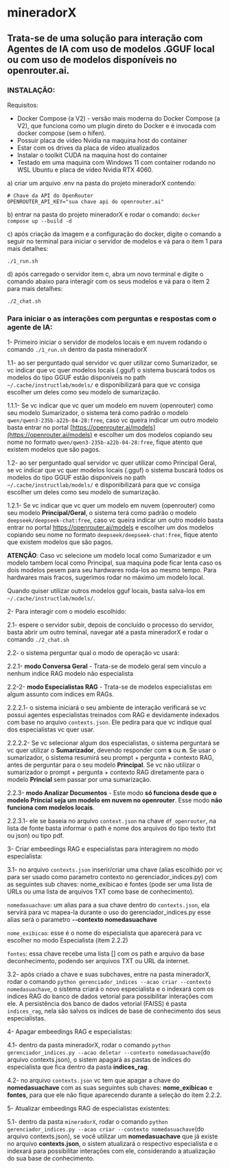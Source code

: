 # mineradorX
## Trata-se de uma solução para interação com Agentes de IA com uso de modelos .GGUF local ou com uso de modelos disponíveis no openrouter.ai.

### INSTALAÇÃO:

Requisitos:
- Docker Compose (a V2) - versão mais moderna do Docker Compose (a V2), que funciona como um plugin direto do Docker e é invocada com docker compose (sem o hífen).
- Possuir placa de vídeo Nvidia na maquina host do container
- Estar com os drives da placa de vídeo atualizados
- Instalar o toolkit CUDA na maquina host do container
- Testado em uma maquina com Windows 11 com container rodando no WSL Ubuntu e placa de vídeo Nvidia RTX 4060.

a) criar um arquivo .env na pasta do projeto mineradorX contendo:
```
# Chave da API do OpenRouter
OPENROUTER_API_KEY="sua chave api do openrouter.ai"
```
b) entrar na pasta do projeto mineradorX e rodar o comando:
`docker compose up --build -d`

c) após criação da imagem e a configuração do docker, digite o comando a seguir no terminal para iniciar o servidor de modelos e vá para o item 1 para mais detalhes:
```
./1_run.sh
```
d) após carregado o servidor item c, abra um novo terminal e digite o comando abaixo para interagir com os seus modelos e vá para o item 2 para mais detalhes:
```
./2_chat.sh
```
### Para iniciar o as interações com perguntas e respostas com o agente de IA:

1- Primeiro iniciar o servidor de modelos locais e em nuvem rodando o comando `./1_run.sh` dentro da pasta mineradorX

1.1- ao ser perguntado qual servidor vc quer utilizar como Sumarizador, se vc indicar que vc quer modelos locais (.gguf) o sistema buscará todos os modelos do tipo GGUF estão disponíveis no path `~/.cache/instructlab/models/` e disponibilizará para que vc consiga escolher um deles como seu modelo de sumarização.

1.1.1- Se vc indicar que vc quer um modelo em nuvem (openrouter) como seu modelo Sumarizador, o sistema terá como padrão o modelo `qwen/qwen3-235b-a22b-04-28:free`, caso vc queira indicar um outro modelo basta entrar no portal [https://openrouter.ai/models](https://openrouter.ai/models) e escolher um dos modelos copiando seu nome no formato `qwen/qwen3-235b-a22b-04-28:free`, fique atento que existem modelos que são pagos.

1.2- ao ser perguntado qual servidor vc quer utilizar como Principal Geral, se vc indicar que vc quer modelos locais (.gguf) o sistema buscará todos os modelos do tipo GGUF estão disponíveis no path `~/.cache/instructlab/models/` e disponibilizará para que vc consiga escolher um deles como seu modelo de sumarização.

1.2.1- Se vc indicar que vc quer um modelo em nuvem (openrouter) como seu modelo __Principal/Geral__, o sistema terá como padrão o modelo `deepseek/deepseek-chat:free`, caso vc queira indicar um outro modelo basta entrar no portal <https://openrouter.ai/models> e escolher um dos modelos copiando seu nome no formato `deepseek/deepseek-chat:free`, fique atento que existem modelos que são pagos.

__ATENÇÃO__: Caso vc selecione um modelo local como Sumarizador e um modelo tambem local como Principal, sua maquina pode ficar lenta caso os dois modelos pesem para seu hardwares roda-los ao mesmo tempo. Para hardwares mais fracos, sugerimos rodar no máximo um modelo local.

Quando quiser utilizar outros modelos gguf locais, basta salva-los em `~/.cache/instructlab/models/`.
 
2- Para interagir com o modelo escolhido:

2.1- espere o servidor subir, depois de concluído o processo do servidor, basta abrir um outro teminal, navegar até a pasta mineradorX e rodar o comando `./2_chat.sh`

2.2- o sistema perguntar qual o modo de operação vc usará:

2.2.1- __modo Conversa Geral__ - Trata-se de modelo geral sem vinculo a nenhum indice RAG modelo não especialista

2.2-2- __modo Especialistas RAG__ - Trata-se de modelos especialistas em algum assunto com indices em RAGs.

2.2.2.1- o sistema iniciará o seu ambiente de interação verificará se vc possui agentes especialistas treinados com RAG e devidamente indexados com base no arquivo `contexts.json`. Ele pedira para que vc indique qual dos especialistas vc quer usar.

2.2.2.2- Se vc selecionar algum dos especialistas, o sistema perguntará se vc quer utilizar o __Sumarizador__, devendo responder com __s__ ou __n__. Se usar o sumarizador, o sistema resumirá seu prompt + pergunta + contexto RAG, antes de perguntar para o seu modelo __Principal__. Se vc não utilizar o sumarizador o prompt + pergunta + contexto RAG diretamente para o modelo __Princial__ sem passar por uma sumarização.

2.2.3- __modo Analizar Documentos__ - Este modo __só funciona desde que o modelo Princial seja um modelo em nuvem no openrouter__. Esse modo __não funciona com modelos locais__.

2.2.3.1- ele se baseia no arquivo `context.json` na chave `df_openrouter`, na lista de fonte basta informar o path e nome dos arquivos do tipo texto (txt ou json) ou tipo pdf.

3- Criar embeedings RAG e especialistas para interagirem no modo especialista:

3.1- no arquivo `contexts.json` inserir/criar uma chave (alias escolhido por vc para ser usado como parametro contexto no gerenciador_indices.py) com as seguintes sub chaves: nome_exibicao e fontes (pode ser uma lista de URLs ou uma lista de arquivos TXT como base de conhecimento).

`nomedasuachave`: um alias para a sua chave dentro do `contexts.json`, ela servirá para vc mapea-la durante o uso do gerenciador_indices.py esse alias será o parametro __--contexto nomedasuachave__

`nome_exibicao`: esse é o nome do especialista que aparecerá para vc escolher no modo Especialista (item 2.2.2)

`fontes`: essa chave recebe uma lista [] com os path e arquivo da base deconhecimento, podendo ser arquivos TXT ou URL da internet.

3.2- após criado a chave e suas subchaves, entre na pasta mineradorX, rodar o comando `python gerenciador_indices --acao criar --contexto nomedasuachave`, o sistema criará o novo especialista e o indexará com os indices RAG do banco de dados vetorial para possibilitar interações com ele. A persistência dos banco de dados vetorial (FAISS) é pasta `indices_rag`, nela são salvos os indices de base de conhecimento dos seus especialistas.

4- Apagar embeedings RAG e especialistas:

4.1- dentro da pasta mineradorX, rodar o comando `python gerenciador_indices.py --acao deletar --contexto nomedasuachave`(do arquivo contexts.json), o sistem apagará as pastas de indices do especialista que fica dentro da pasta __indices_rag__.

4.2- no arquivo `contexts.json` vc tem que apagar a chave do __nomedasuachave__ com as suas seguintes sub chaves: __nome_exibicao__ e __fontes__, para que ele não fique aparecendo durante a seleção do item 2.2.2.

5- Atualizar embeedings RAG de especialistas existentes:

5.1- dentro da pasta `mineradorX`, rodar o comando `python gerenciador_indices.py --acao criar --contexto nomedasuachave`(do arquivo contexts.json), se você utilizar um __nomedasuachave__ que já existe no arquivo __contexts.json__, o sistem atualizará o respectivo especialista e o indexará para possibilitar interações com ele, considerando a atualização do sua base de conhecimento.
